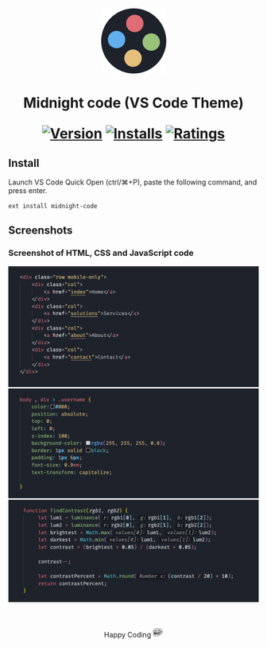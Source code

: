 <div align="center">

![Theme Screenshot](images/logo.png)

<h1 align="center">
  
   Midnight code (VS Code Theme)

 


[![Version](https://vsmarketplacebadge.apphb.com/version/akmarnafi.midnight-code.svg)](https://marketplace.visualstudio.com/items?itemName=akmarnafi.midnight-code)
[![Installs](https://vsmarketplacebadge.apphb.com/installs/akmarnafi.midnight-code.svg)](https://marketplace.visualstudio.com/items?itemName=akmarnafi.midnight-code)
[![Ratings](https://vsmarketplacebadge.apphb.com/rating/akmarnafi.midnight-code.svg)](https://marketplace.visualstudio.com/items?itemName=akmarnafi.midnight-code)

</h1>
</div>


## Install

Launch VS Code Quick Open (ctrl/⌘+P), paste the following command, and press enter.  
```
ext install midnight-code
```
## Screenshots

### Screenshot of HTML, CSS and JavaScript code
![Theme Screenshot](images/screenshot-html.png)
![Theme Screenshot](images/screenshot-css.png)
![Theme Screenshot](images/screenshot-js.png)

<br>
<br>

<div align="center">Happy Coding  <img width="20" src="images/trollface.png"> </div>